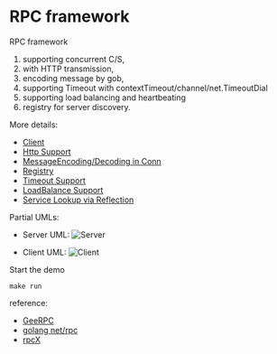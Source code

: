 # RPC framework

RPC framework 
1. supporting concurrent C/S, 
2. with HTTP transmission, 
3. encoding message by gob, 
4. supporting Timeout with contextTimeout/channel/net.TimeoutDial
5. supporting load balancing and heartbeating
6. registry for server discovery. 

More details: 
- [Client](doc/Client.md)
- [Http Support](doc/httpSupport.md)
- [MessageEncoding/Decoding in Conn](doc/message_serialization_deseriailization.md)
- [Registry](doc/Registry.md)
- [Timeout Support](doc/TimeoutSupport.md)
- [LoadBalance Support](doc/LoadBalance.md)
- [Service Lookup via Reflection](doc/ServiceRegister.md)


Partial UMLs:
- Server UML: 
![Server](https://www.plantuml.com/plantuml/proxy?src=https://raw.githubusercontent.com/felixwqp/geeRPC/main/doc/plantuml/server.puml)

- Client UML: 
![Client](https://www.plantuml.com/plantuml/proxy?src=https://raw.githubusercontent.com/felixwqp/geeRPC/main/doc/plantuml/client.puml)


Start the demo
```shell
make run
```




reference:  
- [GeeRPC](https://geektutu.com/post/geerpc.html)
- [golang net/rpc](https://pkg.go.dev/net/rpc)
- [rpcX](https://github.com/smallnest/rpcx)